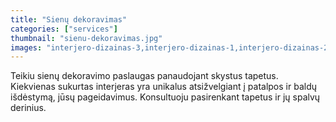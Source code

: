 ```yaml
---
title: "Sienų dekoravimas"
categories: ["services"]
thumbnail: "sienu-dekoravimas.jpg"
images: "interjero-dizainas-3,interjero-dizainas-1,interjero-dizainas-2"
---
```


Teikiu sienų dekoravimo paslaugas panaudojant skystus tapetus. Kiekvienas sukurtas interjeras yra unikalus atsižvelgiant į patalpos ir baldų išdėstymą, jūsų pageidavimus. Konsultuoju pasirenkant tapetus ir jų spalvų derinius.